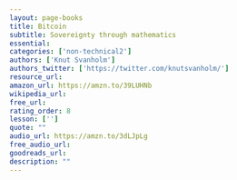 ```yaml
---
layout: page-books
title: Bitcoin
subtitle: Sovereignty through mathematics
essential: 
categories: ['non-technical2']
authors: ['Knut Svanholm']
authors_twitter: ['https://twitter.com/knutsvanholm/']
resource_url: 
amazon_url: https://amzn.to/39LUHNb
wikipedia_url: 
free_url: 
rating_order: 8
lesson: ['']
quote: ""
audio_url: https://amzn.to/3dLJpLg
free_audio_url: 
goodreads_url: 
description: ""
---
```

